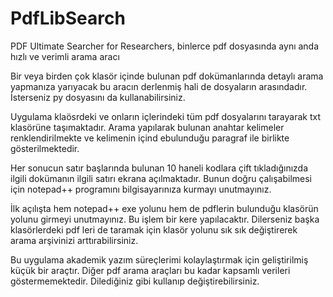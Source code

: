 # PdfLibSearch
PDF Ultimate Searcher for Researchers, binlerce pdf dosyasında aynı anda hızlı ve verimli arama aracı

Bir veya birden çok klasör içinde bulunan pdf dokümanlarında detaylı arama yapmanıza yarıyacak bu aracın derlenmiş hali de dosyaların arasındadır. İsterseniz py dosyasını da kullanabilirsiniz. <br>

Uygulama klaösrdeki ve onların içlerindeki tüm pdf dosyalarını tarayarak txt klasörüne taşımaktadır. Arama yapılarak bulunan anahtar kelimeler renklendirilmekte ve kelimenin içind ebulunduğu paragraf ile birlikte gösterilmektedir.<br>

Her sonucun satır başlarında bulunan 10 haneli kodlara çift tıkladığınızda ilgili dokümanın ilgili satırı ekrana açılmaktadır. Bunun doğru çalışabilmesi için notepad++ programını bilgisayarınıza kurmayı unutmayınız. <br>

İlk açılışta hem notepad++ exe yolunu hem de pdflerin bulunduğu klasörün yolunu girmeyi unutmayınız. Bu işlem bir kere yapılacaktır. Dilerseniz başka klasörlerdeki pdf leri de taramak için klasör yolunu sık sık değiştirerek arama arşivinizi arttırabilirsiniz.<br>

Bu uygulama akademik yazım süreçlerimi kolaylaştırmak için geliştirilmiş küçük bir araçtır. Diğer pdf arama araçları bu kadar kapsamlı verileri göstermemektedir. Dilediğiniz gibi kullanıp değiştirebilirsiniz.<br>

